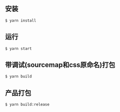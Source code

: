 ## 安装
```shell
$ yarn install
```
## 运行
```shell
$ yarn start
```

## 带调试(sourcemap和css原命名)打包
```shell
$ yarn build
```

## 产品打包
```shell
$ yarn build:release
```
